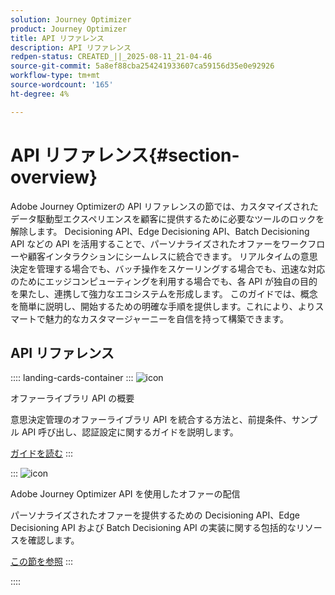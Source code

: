 ```yaml
---
solution: Journey Optimizer
product: Journey Optimizer
title: API リファレンス
description: API リファレンス
redpen-status: CREATED_||_2025-08-11_21-04-46
source-git-commit: 5a8ef88cba254241933607ca59156d35e0e92926
workflow-type: tm+mt
source-wordcount: '165'
ht-degree: 4%

---
```



# API リファレンス{#section-overview}

Adobe Journey Optimizerの API リファレンスの節では、カスタマイズされたデータ駆動型エクスペリエンスを顧客に提供するために必要なツールのロックを解除します。 Decisioning API、Edge Decisioning API、Batch Decisioning API などの API を活用することで、パーソナライズされたオファーをワークフローや顧客インタラクションにシームレスに統合できます。 リアルタイムの意思決定を管理する場合でも、バッチ操作をスケーリングする場合でも、迅速な対応のためにエッジコンピューティングを利用する場合でも、各 API が独自の目的を果たし、連携して強力なエコシステムを形成します。 このガイドでは、概念を簡単に説明し、開始するための明確な手順を提供します。これにより、よりスマートで魅力的なカスタマージャーニーを自信を持って構築できます。

## API リファレンス

:::: landing-cards-container
:::
![icon](https://cdn.experienceleague.adobe.com/icons/circle-play.svg?lang=ja)

オファーライブラリ API の概要

意思決定管理のオファーライブラリ API を統合する方法と、前提条件、サンプル API 呼び出し、認証設定に関するガイドを説明します。

[ガイドを読む](../using/offers/api-reference/getting-started.md)
:::

:::
![icon](https://cdn.experienceleague.adobe.com/icons/code-branch.svg?lang=ja)

Adobe Journey Optimizer API を使用したオファーの配信

パーソナライズされたオファーを提供するための Decisioning API、Edge Decisioning API および Batch Decisioning API の実装に関する包括的なリソースを確認します。

[この節を参照](offer-delivery-api-landing-page.md)
:::

::::
